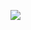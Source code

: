 
[![](https://visitcount.itsvg.in/api?id=Olu-Israel&icon=0&color=0)](https://visitcount.itsvg.in) <br>















